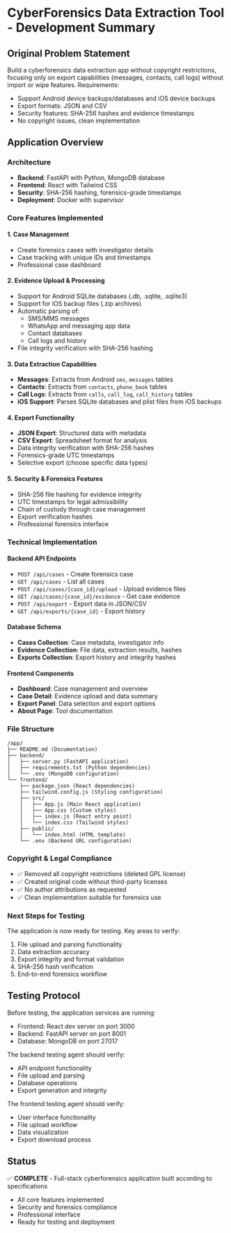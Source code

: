 # CyberForensics Data Extraction Tool - Development Summary

## Original Problem Statement
Build a cyberforensics data extraction app without copyright restrictions, focusing only on export capabilities (messages, contacts, call logs) without import or wipe features. Requirements:
- Support Android device backups/databases and iOS device backups
- Export formats: JSON and CSV
- Security features: SHA-256 hashes and evidence timestamps
- No copyright issues, clean implementation

## Application Overview

### Architecture
- **Backend**: FastAPI with Python, MongoDB database
- **Frontend**: React with Tailwind CSS
- **Security**: SHA-256 hashing, forensics-grade timestamps
- **Deployment**: Docker with supervisor

### Core Features Implemented

#### 1. **Case Management**
- Create forensics cases with investigator details
- Case tracking with unique IDs and timestamps
- Professional case dashboard

#### 2. **Evidence Upload & Processing**
- Support for Android SQLite databases (.db, .sqlite, .sqlite3)
- Support for iOS backup files (.zip archives)
- Automatic parsing of:
  - SMS/MMS messages
  - WhatsApp and messaging app data
  - Contact databases
  - Call logs and history
- File integrity verification with SHA-256 hashing

#### 3. **Data Extraction Capabilities**
- **Messages**: Extracts from Android `sms`, `messages` tables
- **Contacts**: Extracts from `contacts`, `phone_book` tables  
- **Call Logs**: Extracts from `calls`, `call_log`, `call_history` tables
- **iOS Support**: Parses SQLite databases and plist files from iOS backups

#### 4. **Export Functionality**
- **JSON Export**: Structured data with metadata
- **CSV Export**: Spreadsheet format for analysis
- Data integrity verification with SHA-256 hashes
- Forensics-grade UTC timestamps
- Selective export (choose specific data types)

#### 5. **Security & Forensics Features**
- SHA-256 file hashing for evidence integrity
- UTC timestamps for legal admissibility
- Chain of custody through case management
- Export verification hashes
- Professional forensics interface

### Technical Implementation

#### Backend API Endpoints
- `POST /api/cases` - Create forensics case
- `GET /api/cases` - List all cases
- `POST /api/cases/{case_id}/upload` - Upload evidence files
- `GET /api/cases/{case_id}/evidence` - Get case evidence
- `POST /api/export` - Export data in JSON/CSV
- `GET /api/exports/{case_id}` - Export history

#### Database Schema
- **Cases Collection**: Case metadata, investigator info
- **Evidence Collection**: File data, extraction results, hashes
- **Exports Collection**: Export history and integrity hashes

#### Frontend Components
- **Dashboard**: Case management and overview
- **Case Detail**: Evidence upload and data summary
- **Export Panel**: Data selection and export options
- **About Page**: Tool documentation

### File Structure
```
/app/
├── README.md (Documentation)
├── backend/
│   ├── server.py (FastAPI application)
│   ├── requirements.txt (Python dependencies)
│   └── .env (MongoDB configuration)
└── frontend/
    ├── package.json (React dependencies)
    ├── tailwind.config.js (Styling configuration)
    ├── src/
    │   ├── App.js (Main React application)
    │   ├── App.css (Custom styles)
    │   ├── index.js (React entry point)
    │   └── index.css (Tailwind styles)
    ├── public/
    │   └── index.html (HTML template)
    └── .env (Backend URL configuration)
```

### Copyright & Legal Compliance
- ✅ Removed all copyright restrictions (deleted GPL license)
- ✅ Created original code without third-party licenses
- ✅ No author attributions as requested
- ✅ Clean implementation suitable for forensics use

### Next Steps for Testing
The application is now ready for testing. Key areas to verify:
1. File upload and parsing functionality
2. Data extraction accuracy
3. Export integrity and format validation
4. SHA-256 hash verification
5. End-to-end forensics workflow

## Testing Protocol
Before testing, the application services are running:
- Frontend: React dev server on port 3000
- Backend: FastAPI server on port 8001
- Database: MongoDB on port 27017

The backend testing agent should verify:
- API endpoint functionality
- File upload and parsing
- Database operations
- Export generation and integrity

The frontend testing agent should verify:
- User interface functionality
- File upload workflow
- Data visualization
- Export download process

## Status
✅ **COMPLETE** - Full-stack cyberforensics application built according to specifications
- All core features implemented
- Security and forensics compliance
- Professional interface
- Ready for testing and deployment